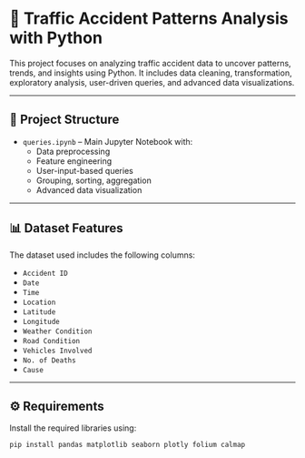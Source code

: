 

# 🚧 Traffic Accident Patterns Analysis with Python 

This project focuses on analyzing traffic accident data to uncover patterns, trends, and insights using Python. It includes data cleaning, transformation, exploratory analysis, user-driven queries, and advanced data visualizations.

---

## 📁 Project Structure

- `queries.ipynb` – Main Jupyter Notebook with:
  - Data preprocessing
  - Feature engineering
  - User-input-based queries
  - Grouping, sorting, aggregation
  - Advanced data visualization

---

## 📊 Dataset Features

The dataset used includes the following columns:

- `Accident ID`
- `Date`
- `Time`
- `Location`
- `Latitude`
- `Longitude`
- `Weather Condition`
- `Road Condition`
- `Vehicles Involved`
- `No. of Deaths`
- `Cause`

---

## ⚙️ Requirements

Install the required libraries using:

```bash
pip install pandas matplotlib seaborn plotly folium calmap
